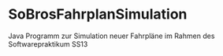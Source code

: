 SoBrosFahrplanSimulation
========================

Java Programm zur Simulation neuer Fahrpläne im Rahmen des Softwarepraktikum SS13
